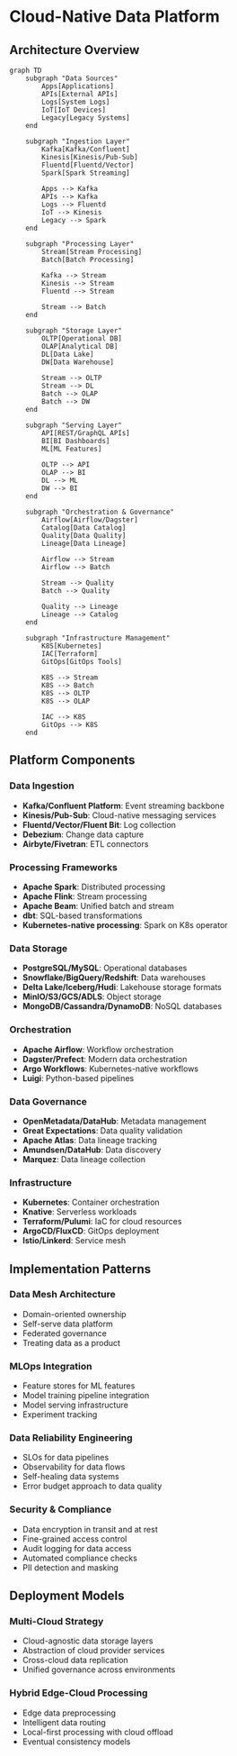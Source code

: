 # Cloud-Native Data Platform

## Architecture Overview

```mermaid
graph TD
    subgraph "Data Sources"
        Apps[Applications]
        APIs[External APIs]
        Logs[System Logs]
        IoT[IoT Devices]
        Legacy[Legacy Systems]
    end
    
    subgraph "Ingestion Layer"
        Kafka[Kafka/Confluent]
        Kinesis[Kinesis/Pub-Sub]
        Fluentd[Fluentd/Vector]
        Spark[Spark Streaming]
        
        Apps --> Kafka
        APIs --> Kafka
        Logs --> Fluentd
        IoT --> Kinesis
        Legacy --> Spark
    end
    
    subgraph "Processing Layer"
        Stream[Stream Processing]
        Batch[Batch Processing]
        
        Kafka --> Stream
        Kinesis --> Stream
        Fluentd --> Stream
        
        Stream --> Batch
    end
    
    subgraph "Storage Layer"
        OLTP[Operational DB]
        OLAP[Analytical DB]
        DL[Data Lake]
        DW[Data Warehouse]
        
        Stream --> OLTP
        Stream --> DL
        Batch --> OLAP
        Batch --> DW
    end
    
    subgraph "Serving Layer"
        API[REST/GraphQL APIs]
        BI[BI Dashboards]
        ML[ML Features]
        
        OLTP --> API
        OLAP --> BI
        DL --> ML
        DW --> BI
    end
    
    subgraph "Orchestration & Governance"
        Airflow[Airflow/Dagster]
        Catalog[Data Catalog]
        Quality[Data Quality]
        Lineage[Data Lineage]
        
        Airflow --> Stream
        Airflow --> Batch
        
        Stream --> Quality
        Batch --> Quality
        
        Quality --> Lineage
        Lineage --> Catalog
    end
    
    subgraph "Infrastructure Management"
        K8S[Kubernetes]
        IAC[Terraform]
        GitOps[GitOps Tools]
        
        K8S --> Stream
        K8S --> Batch
        K8S --> OLTP
        K8S --> OLAP
        
        IAC --> K8S
        GitOps --> K8S
    end
```

## Platform Components

### Data Ingestion
- **Kafka/Confluent Platform**: Event streaming backbone
- **Kinesis/Pub-Sub**: Cloud-native messaging services
- **Fluentd/Vector/Fluent Bit**: Log collection
- **Debezium**: Change data capture
- **Airbyte/Fivetran**: ETL connectors

### Processing Frameworks
- **Apache Spark**: Distributed processing
- **Apache Flink**: Stream processing
- **Apache Beam**: Unified batch and stream
- **dbt**: SQL-based transformations
- **Kubernetes-native processing**: Spark on K8s operator

### Data Storage
- **PostgreSQL/MySQL**: Operational databases
- **Snowflake/BigQuery/Redshift**: Data warehouses
- **Delta Lake/Iceberg/Hudi**: Lakehouse storage formats
- **MinIO/S3/GCS/ADLS**: Object storage
- **MongoDB/Cassandra/DynamoDB**: NoSQL databases

### Orchestration
- **Apache Airflow**: Workflow orchestration
- **Dagster/Prefect**: Modern data orchestration
- **Argo Workflows**: Kubernetes-native workflows
- **Luigi**: Python-based pipelines

### Data Governance
- **OpenMetadata/DataHub**: Metadata management
- **Great Expectations**: Data quality validation
- **Apache Atlas**: Data lineage tracking
- **Amundsen/DataHub**: Data discovery
- **Marquez**: Data lineage collection

### Infrastructure
- **Kubernetes**: Container orchestration
- **Knative**: Serverless workloads
- **Terraform/Pulumi**: IaC for cloud resources
- **ArgoCD/FluxCD**: GitOps deployment
- **Istio/Linkerd**: Service mesh

## Implementation Patterns

### Data Mesh Architecture
- Domain-oriented ownership
- Self-serve data platform
- Federated governance
- Treating data as a product

### MLOps Integration
- Feature stores for ML features
- Model training pipeline integration
- Model serving infrastructure
- Experiment tracking

### Data Reliability Engineering
- SLOs for data pipelines
- Observability for data flows
- Self-healing data systems
- Error budget approach to data quality

### Security & Compliance
- Data encryption in transit and at rest
- Fine-grained access control
- Audit logging for data access
- Automated compliance checks
- PII detection and masking

## Deployment Models

### Multi-Cloud Strategy
- Cloud-agnostic data storage layers
- Abstraction of cloud provider services
- Cross-cloud data replication
- Unified governance across environments

### Hybrid Edge-Cloud Processing
- Edge data preprocessing
- Intelligent data routing
- Local-first processing with cloud offload
- Eventual consistency models